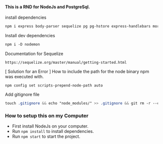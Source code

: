 #### This is a RND for NodeJs and PostgreSql.

install dependencies
```css
npm i express body-parser sequelize pg pg-hstore express-handlebars morgan
```

Install dev dependencies
```css
npm i -D nodemon
```

Documentation for Sequelize
```
https://sequelize.org/master/manual/getting-started.html
```

[ Solution for an Error ] How to include the path for the node binary npm was executed with.
```
npm config set scripts-prepend-node-path auto
```

Add gitignore file
```css
touch .gitignore && echo "node_modules/" >> .gitignore && git rm -r --cached node_modules ; git status
```


### How to setup this on my Computer
 
 * First install NodeJs on your computer.
 * Run ``` npm install ``` to install dependencies.
 * Run ``` npm start ``` to start the project.
